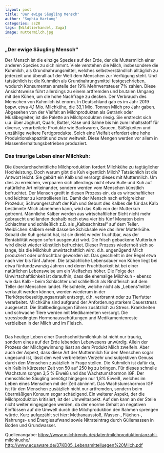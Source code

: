 ```yaml
---
layout: post
title: "Der ewige Säugling Mensch"
author: "Sophia Hartung"
categories: ss20
tags: [Wildtierhandel, Zuga]
image: muttermilch.jpg 
---
```


### „Der ewige Säugling Mensch“

Der Mensch ist die einzige Spezies auf der Erde, der die Muttermilch einer anderen Spezies zu sich nimmt. Viele verstehen die Milch, insbesondere die Kuhmilch, als Grundnahrungsmittel, welches selbstverständlich alltäglich zu jederzeit und überall auf der Welt dem Menschen zur Verfügung steht. Und tatsächlich ist die Kuhmilch als Grundnahrungsmittel festgeschrieben, wodurch Konsumenten anstelle der 19% Mehrwertsteuer 7% zahlen. Diese Ansichtsweise führt allerdings zu einem artfremden und brutalen Umgang mit den Kühen, um die hohe Nachfrage zu decken.
Der Verbrauch des Menschen von Kuhmilch ist enorm. In Deutschland gab es im Jahr 2019 bspw. etwa 4,1 Mio. Milchkühe, die 33,1 Mio. Tonnen Milch pro Jahr gaben. Abgesehen von der Vielfalt an Milchprodukten als Getränk oder Müslibegleiter, ist die Palette an Milchprodukten riesig. Sie erstreckt sich u.a. über Joghurt, Quark, Butter, Käse und Sahne bis hin zum Inhaltsstoff für diverse, verarbeitete Produkte wie Backwaren, Saucen, Süßigkeiten und unzählige weitere Fertigprodukte.
Solch eine Vielfalt erfordert eine hohe Produktionskapazität und zwar weltweit. Diese Mengen werden vor allem in Massentierhaltungsbetrieben produziert.

### Das traurige Leben einer Milchkuh:
Die überdurchschnittliche Milchproduktion fordert Milchkühe zu tagtäglicher Hochleistung. Doch warum gibt die Kuh eigentlich Milch? Tatsächlich ist die Antwort leicht. Sie gebärt ein Kalb und versorgt dieses mit Muttermilch. Um dies zu erreichen, verpaaren sich allerdings nicht etwa Bulle und Kuh auf natürliche Art miteinander, sondern werden vom Menschen künstlich befruchtet. Der Mensch greift in diesen Prozess ein, da es wirtschaftlicher und leichter zu kontrollieren ist.
Damit der Mensch nach erfolgreicher Prozedur, Schwangerschaft der Kuh und Geburt des Kalbes die für das Kalb bestimmte Milch abnehmen kann, wird das Kalb von der Mutterkuh getrennt. Männliche Kälber werden aus wirtschaftlicher Sicht nicht mehr gebraucht und landen deshalb nach etwa vier bis fünf Monaten beim Schlachter und schließlich z.B. als „Kalbsschnitzel“ auf dem Teller. Weiblichen Kälbern ereilt dasselbe Schicksale wie das ihrer Mutterkühe. Sobald die Kuh gekalbt hat, ist sie direkt wieder fruchtbar, was der Rentabilität wegen sofort ausgenutzt wird. Die frisch gebackene Mutterkuh wird direkt wieder künstlich befruchtet.
Dieser Prozess wiederholt sich so lange, bis die Milchkuh unwirtschaftlich wird, d.h. ungenügend Milch produziert oder unfruchtbar geworden ist. Das geschieht in der Regel etwa nach vier bis fünf Jahren. Die tatsächliche Lebensdauer von Kühen liegt bei etwa fünfundzwanzig Jahren und deren Fruchtbarkeit ist bei einer natürlichen Lebensweise um ein Vielfaches höher. Die Folge der Unwirtschaftlichkeit ist daraufhin, dass die ehemalige Milchkuh - ebenso wie das Kalb - beim Schlachter und schließlich als Rindfleisch auf dem Teller der Menschen landet. Fleischteile, welche nicht als „Lebens“mittel verkauft werden können, werden wiederum in der Tierkörperbeseitigungsanstalt entsorgt, d.h. verbrannt oder zu Tierfutter verarbeitet.
Milchkühe sind aufgrund der Anforderung starkem Dauerstress ausgesetzt. Die Stallbedingungen führen zusätzlich zu Stress. Krankheiten und schwache Tiere werden mit Medikamenten versorgt. Die stressbedingten Hormonausschüttungen und Medikamentenreste verbleiben in der Milch und im Fleisch.

<img scr="https://static.geo.de/bilder/b0/15/82245/article_image_big/nutztiere-lebensdauer.png"/>

Das heutige Leben einer Durchschnittsmilchkuh ist nicht nur traurig, sondern eines auf der Erde lebenden Lebewesens unwürdig. Allein der Prozess der Milchgewinnung lässt an dem Produkt Milch zweifeln. Aber auch der Aspekt, dass diese Art der Muttermilch für den Menschen sogar ungesund ist, lässt den weit verbreiteten Verzehr und subjektiven Genuss durch den Menschen zusätzlich in Frage stellen.
Die Kuhmilch ist dafür da, ein Kalb in kürzester Zeit von 50 auf 250 kg zu bringen. Für dieses schnelle Wachstum sorgen 3,5 % Eiweiß und das Wachstumshormon IGF. Der menschliche Säugling benötigt hingegen nur 1,8% Eiweiß, welches im Leben eines Menschen mit der Zeit abnimmt. Das Wachstumshormon IGF ist für den Menschen zusätzlich nicht nur artfremden, sondern beim übermäßigen Konsum sogar schädigend.
Ein weiterer Aspekt, der die Milchproduktion kritisiert, ist der Umweltaspekt. Auf den kann an der Stelle nicht weiter eingegangen werden, da der enorme Gehalt an negativen Einflüssen auf die Umwelt durch die Milchproduktion den Rahmen sprengen würde. Kurz aufgezählt sei hier: Methanausstoß, Wasser-, Flächen-, Nahrungs- und Energieaufwand sowie Nitrateintrag durch Güllemassen in Boden und Grundwasser.


Quellenangabe:
https://www.milchtrends.de/daten/milchproduktion/anzahl-milchkuehe/
http://www.ecuaware.de/07KD05_Lebensmittelluegen%20Milch.pdf